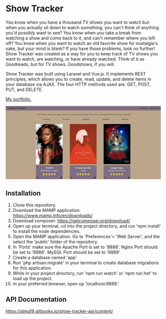 # Show Tracker

You know when you have a thousand TV shows you want to watch but when you actually sit down to watch something, you can't think of anything you'd possibly want to see? You know when you take a break from watching a show and come back to it, and can't remember where you left off? You know when you want to watch an old favorite show for nostalgia's sake, but your mind is blank? If you have those problems, look no further! Show Tracker was created as a way for you to keep track of TV shows you want to watch, are watching, or have already watched. Think of it as Goodreads, but for TV shows. Goodshows, if you will.

Show Tracker was built using Laravel and Vue.js. It implements REST principles, which allows you to create, read, update, and delete items in your database via AJAX. The four HTTP methods used are: GET, POST, PUT, and DELETE.

[My portfolio.](http://almawashington.com)

![vue show tracker](https://github.com/alma19/vue-show-tracker/blob/master/vueshowtracker.png?raw=true)

## Installation

1. Clone this repository.
2. Download the MAMP application: https://www.mamp.info/en/downloads/
3. Download composer: https://getcomposer.org/download/
4. Open up your terminal, cd into the project directory, and run 'npm install' to install the node dependencies.
5. Open the MAMP application. Go to 'Preferences'> 'Web Server', and the select the 'public' folder of the repository.
6. In 'Ports' make sure the Apache Port is set to '8888'. Nginx Port should be set to '8888'. MySQL Port should be set to '8889'
7. Create a database named 'app'
8. Run 'php artisan:migrate' in your terminal to create database migrations for this application.
9. While in your project directory, run 'npm run watch' or 'npm run hot' to load up the project.
10. In your preferred browser, open up 'localhost:8888.'

## API Documentation
https://alma19.gitbooks.io/show-tracker-api/content/
